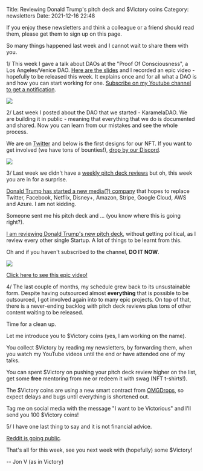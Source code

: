 Title: Reviewing Donald Trump's pitch deck and $Victory coins
Category: newsletters 
Date: 2021-12-16 22:48

If you enjoy these newsletters and think a colleague or a friend should read them, please get them to sign up on this page. 

So many things happened last week and I cannot wait to share them with you.

1/ This week I gave a talk about DAOs at the "Proof Of Consciousness", a Los Angeles/Venice DAO. [Here are the slides](https://bit.ly/jondao11) and I recorded an epic video - hopefully to be released this week. It explains once and for all what a DAO is and how you can start working for one. [Subscribe on my Youtube channel to get a notification](https://www.youtube.com/channel/UCdAC0o1hmy9JkYcph0GVrog).

![](https://sendfoxprod.b-cdn.net/media/fLHbj583xA888gQNT2y9ACjxVybTxgqX37fZsrGH16325)

2/ Last week I posted about the DAO that we started - KaramelaDAO. We are building it in public - meaning that everything that we do is documented and shared. Now you can learn from our mistakes and see the whole process.



We are on [Twitter](https://twitter.com/karameladao) and below is the first designs for our NFT. If you want to get involved (we have tons of bounties!), [drop by our Discord](https://discord.gg/ePSSJdzfqA).

![](https://sendfoxprod.b-cdn.net/media/gJb2St9fMCb3P5TaOGxU1B706yEds2o54dnkfTf116325)

3/ Last week we didn't have a [weekly pitch deck reviews](https://www.youtube.com/watch?v=tH-ZrHCkXzo) but oh, this week you are in for a surprise.



[Donald Trump has started a new media(?) company](https://www.pbs.org/newshour/politics/trump-says-hes-launching-a-new-media-company-with-its-own-social-media-platform) that hopes to replace Twitter, Facebook, Netflix, Disney+, Amazon, Stripe, Google Cloud, AWS and Azure. I am not kidding.



Someone sent me his pitch deck and ... (you know where this is going right?).



[I am reviewing Donald Trump's new pitch deck](https://www.youtube.com/watch?v=NcVWM00QjeY), without getting political, as I review every other single Startup. A lot of things to be learnt from this.



Oh and if you haven't subscribed to the channel, **DO IT NOW**.

![](https://sendfoxprod.b-cdn.net/media/9XwxSVcEKfw80xZx3iZOPnO69BNUoSUy1DBS4Nka16325)

[Click here to see this epic video!](https://www.youtube.com/watch?v=NcVWM00QjeY)

4/ The last couple of months, my schedule grew back to its unsustainable form. Despite having outsourced almost **everything** that is possible to be outsourced, I got involved again into to many epic projects. On top of that, there is a never-ending backlog with pitch deck reviews plus tons of other content waiting to be released.



Time for a clean up.



Let me introduce you to $Victory coins (yes, I am working on the name).



You collect $Victory by reading my newsletters, by forwarding them, when you watch my YouTube videos until the end or have attended one of my talks.



You can spent $Victory on pushing your pitch deck review higher on the list, get some **free** mentoring from me or redeem it with swag (NFT t-shirts!).



The $Victory coins are using a new smart contract from [OMGDrops](https://omgdrops.com/), so expect delays and bugs until everything is shortened out.



Tag me on social media with the message "I want to be Victorious" and I'll send you 100 $Victory coins!



5/ I have one last thing to say and it is not financial advice.



[Reddit is going public](https://www.theverge.com/2021/12/15/22838901/reddit-going-public-sec-s-1-filing-confidential).



That's all for this week, see you next week with (hopefully) some $Victory!


-- Jon V (as in Victory)